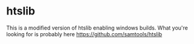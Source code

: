 # htslib


This is a modified version of htslib enabling windows builds. What you're looking for is probably here https://github.com/samtools/htslib



